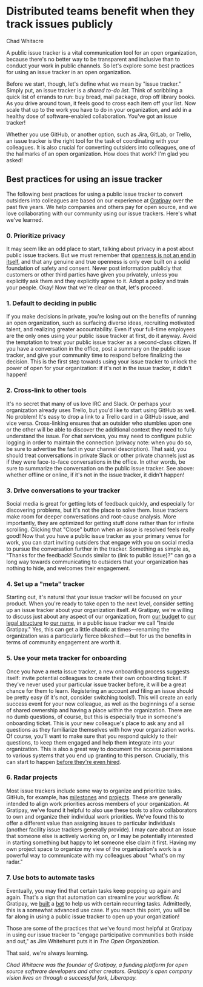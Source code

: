 # Distributed teams benefit when they track issues publicly
Chad Whitacre

A public issue tracker is a vital communication tool for an open organization, because there's no better way to be transparent and inclusive than to conduct your work in public channels.
So let's explore some best practices for using an issue tracker in an open organization.

Before we start, though, let's define what we mean by "issue tracker." Simply put, an issue tracker is a *shared to-do list*.
Think of scribbling a quick list of errands to run: buy bread, mail package, drop off library books.
As you drive around town, it feels good to cross each item off your list.
Now scale that up to the work you have to do in your organization, and add in a healthy dose of software-enabled collaboration.
You've got an issue tracker!

Whether you use GitHub, or another option, such as Jira, GitLab, or Trello, an issue tracker is the right tool for the task of coordinating with your colleagues.
It is also crucial for converting outsiders into colleagues, one of the hallmarks of an open organization.
How does that work? I'm glad you asked!

## Best practices for using an issue tracker

The following best practices for using a public issue tracker to convert outsiders into colleagues are based on our experience at [Gratipay](https://gratipay.com/) over the past five years.
We help companies and others pay for open source, and we love collaborating with our community using our issue trackers.
Here's what we've learned.

### 0. Prioritize privacy
It may seem like an odd place to start, talking about privacy in a post about public issue trackers.
But we must remember that [openness is not an end in itself](https://opensource.com/open-organization/16/9/openness-means-to-what-end), and that any genuine and true openness is only ever built on a solid foundation of safety and consent.
Never post information publicly that customers or other third parties have given you privately, unless you explicitly ask them and they explicitly agree to it.
Adopt a policy and train your people.
Okay! Now that we're clear on that, let's proceed.

### 1. Default to deciding in public
If you make decisions in private, you're losing out on the benefits of running an open organization, such as surfacing diverse ideas, recruiting motivated talent, and realizing greater accountability.
Even if your full-time employees are the only ones using your public issue tracker at first, do it anyway.
Avoid the temptation to treat your public issue tracker as a second-class citizen.
If you have a conversation in the office, post a summary on the public issue tracker, and give your community time to respond before finalizing the decision.
This is the first step towards using your issue tracker to unlock the power of open for your organization: if it's not in the issue tracker, it didn't happen!

### 2. Cross-link to other tools
It's no secret that many of us love IRC and Slack.
Or perhaps your organization already uses Trello, but you'd like to start using GitHub as well.
No problem! It's easy to drop a link to a Trello card in a GitHub issue, and vice versa.
Cross-linking ensures that an outsider who stumbles upon one or the other will be able to discover the additional context they need to fully understand the issue.
For chat services, you may need to configure public logging in order to maintain the connection (privacy note: when you do so, be sure to advertise the fact in your channel description).
That said, you should treat conversations in private Slack or other private channels just as if they were face-to-face conversations in the office.
In other words, be sure to summarize the conversation on the public issue tracker.
See above: whether offline or online, if it's not in the issue tracker, it didn't happen!

### 3. Drive conversations to your tracker
Social media is great for getting lots of feedback quickly, and especially for discovering problems, but it's not the place to solve them.
Issue trackers make room for deeper conversations and root-cause analysis.
More importantly, they are optimized for getting stuff done rather than for infinite scrolling.
Clicking that "Close" button when an issue is resolved feels really good! Now that you have a public issue tracker as your primary venue for work, you can start inviting outsiders that engage with you on social media to pursue the conversation further in the tracker.
Something as simple as, "Thanks for the feedback! Sounds similar to (link to public issue)?" can go a long way towards communicating to outsiders that your organization has nothing to hide, and welcomes their engagement.

### 4. Set up a "meta" tracker
Starting out, it's natural that your issue tracker will be focused on your product.
When you're ready to take open to the next level, consider setting up an issue tracker about your organization itself.
At Gratipay, we're willing to discuss just about any aspect of our organization, from [our budget](https://github.com/gratipay/inside.gratipay.com/issues/928) to [our legal structure](https://github.com/gratipay/inside.gratipay.com/issues/72) to [our name](https://github.com/gratipay/inside.gratipay.com/issues/73), in a public issue tracker we call "Inside Gratipay." Yes, this can get a little chaotic at times—renaming the organization was a particularly fierce bikeshed!—but for us the benefits in terms of community engagement are worth it.

### 5. Use your meta tracker for onboarding
Once you have a meta issue tracker, a new onboarding process suggests itself: invite potential colleagues to create their own onboarding ticket.
If they've never used your particular issue tracker before, it will be a great chance for them to learn.
Registering an account and filing an issue should be pretty easy (if it's not, consider switching tools!).
This will create an early success event for your new colleague, as well as the beginnings of a sense of shared ownership and having a place within the organization.
There are no dumb questions, of course, but this is especially true in someone's onboarding ticket.
This is your new colleague's place to ask any and all questions as they familiarize themselves with how your organization works.
Of course, you'll want to make sure that you respond quickly to their questions, to keep them engaged and help them integrate into your organization.
This is also a great way to document the access permissions to various systems that you end up granting to this person.
Crucially, this can start to happen [before they're even hired](https://opensource.com/open-organization/16/5/employees-let-them-hire-themselves).

### 6. Radar projects
Most issue trackers include some way to organize and prioritize tasks.
GitHub, for example, has [milestones](https://help.github.com/articles/creating-and-editing-milestones-for-issues-and-pull-requests/) and [projects](https://help.github.com/articles/about-projects/).
These are generally intended to align work priorities across members of your organization.
At Gratipay, we've found it helpful to also use these tools to allow collaborators to own and organize their individual work priorities.
We've found this to offer a different value than assigning issues to particular individuals (another facility issue trackers generally provide).
I may care about an issue that someone else is actively working on, or I may be potentially interested in starting something but happy to let someone else claim it first.
Having my own project space to organize my view of the organization's work is a powerful way to communicate with my colleagues about "what's on my radar."

### 7. Use bots to automate tasks
Eventually, you may find that certain tasks keep popping up again and again.
That's a sign that automation can streamline your workflow.
At Gratipay, we [built](https://github.com/gratipay/bot) a [bot](https://github.com/gratipay-bot) to help us with certain recurring tasks.
Admittedly, this is a somewhat advanced use case.
If you reach this point, you will be far along in using a public issue tracker to open up your organization!

Those are some of the practices that we've found most helpful at Gratipay in using our issue tracker to "engage participative communities both inside and out," as Jim Whitehurst puts it in *The Open Organization*.

That said, we're always learning.

*Chad Whitacre was the founder of Gratipay, a funding platform for open source software developers and other creators.
Gratipay's open company vision lives on through a successful fork, Liberapay.*

